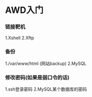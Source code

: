# AWD入门

### 链接靶机
1.Xshell
2.Xftp

### 备份
1./var/www/html (网站backup)
2.MySQL

### 修改密码(如果是弱口令的话)
1.ssh登录密码
2.MySQL某个数据库的密码

